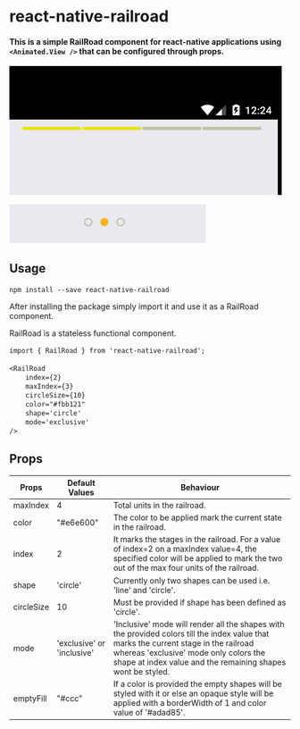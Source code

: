 # react-native-railroad

#### This is a simple RailRoad component for react-native applications using `<Animated.View />` that can be configured through props.

![](res/railroad.png)

![](res/circular_railroad.png)

## Usage

```
npm install --save react-native-railroad
```
After installing the package simply import it and use it as a RailRoad component. 

RailRoad is a stateless functional component.
```
import { RailRoad } from 'react-native-railroad';

<RailRoad 
    index={2}
    maxIndex={3}
    circleSize={10}
    color="#fbb121"
    shape='circle'
    mode='exclusive'
/>
```

## Props

Props | Default Values | Behaviour
----- | -------------- | --------
maxIndex|4| Total units in the railroad.
color|"#e6e600"| The color to be applied mark the current state in the railroad. 
index|2|It marks the stages in the railroad. For a value of index=2 on a maxIndex value=4, the specified color will be applied to mark the two out of the max four units of the railroad.
shape|'circle'|Currently only two shapes can be used i.e. 'line' and  'circle'.
circleSize|10|Must be provided if shape has been defined as 'circle'.
mode|'exclusive' or 'inclusive'| 'Inclusive' mode will render all the shapes with the provided colors till the index value that marks the current stage in the railroad whereas 'exclusive' mode only colors the shape at index value and the remaining shapes wont be styled.
emptyFill|"#ccc"|If a color is provided the empty shapes will be styled with it or else an opaque style will be applied with a borderWidth of 1 and color value of '#adad85'.


